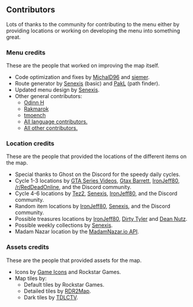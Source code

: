 ## Contributors
Lots of thanks to the community for contributing to the menu either by providing locations or working on developing the menu into something great.

### Menu credits
These are the people that worked on improving the map itself.

- Code optimization and fixes by [MichalD96](https://github.com/MichalD96) and [siemer](https://github.com/siemer).
- Route generator by [Senexis](https://github.com/Senexis) (basic) and [PakL](https://github.com/PakL) (path finder).
- Updated menu design by [Senexis](https://github.com/Senexis).
- Other general contributors:
    * [Odinn H](https://github.com/iligalodin)
    * [Rakmarok](https://github.com/Rakmarok)
    * [tmoench](https://github.com/tmoench)
    * [All language contributors.](https://github.com/jeanropke/RDR2CollectorsMap/blob/master/langs/README.md)
    * [All other contributors.](https://github.com/jeanropke/RDR2CollectorsMap/graphs/contributors)

### Location credits
These are the people that provided the locations of the different items on the map.

- Special thanks to Ghost on the Discord for the speedy daily cycles.
- Cycle 1-3 locations by [GTA Series Videos](https://www.youtube.com/user/GTASeriesVideos), [Gtax Barrett](https://twitter.com/gtaxbarrett), [IronJeff80](https://github.com/IronJeff80), [/r/RedDeadOnline](https://www.reddit.com/r/RedDeadOnline), and the Discord community.
- Cycle 4-6 locations by [Tez2](https://twitter.com/TezFunz2), [Senexis](https://github.com/Senexis), [IronJeff80](https://github.com/IronJeff80), and the Discord community.
- Random item locations by [IronJeff80](https://github.com/IronJeff80), [Senexis](https://github.com/Senexis), and the Discord community.
- Possible treasures locations by [IronJeff80](https://github.com/IronJeff80), [Dirty Tyler](https://www.youtube.com/channel/UC3LdKFizyou1RfkkmDUUVsg) and [Dean Nutz](https://www.youtube.com/channel/UCBSYrZQsPndOm-zckXNUItw).
- Possible weekly collections by [Senexis](https://github.com/Senexis).
- Madam Nazar location by the [MadamNazar.io API](https://madamnazar.io/).

### Assets credits
These are the people that provided assets for the map.

- Icons by [Game Icons](https://game-icons.net/) and Rockstar Games.
- Map tiles by:
    * Default tiles by Rockstar Games.
    * Detailed tiles by [RDR2Map](https://rdr2map.com/).
    * Dark tiles by [TDLCTV](https://github.com/TDLCTV).
